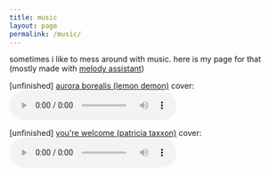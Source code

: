 ```yaml
---
title: music
layout: page
permalink: /music/
---
```

sometimes i like to mess around with music. here is my page for that
(mostly made with <a href="https://www.myriad-online.com/en/products/melody.htm" target="_blank">melody assistant</a>)



\[unfinished\] <a href="https://www.youtube.com/watch?v=DmF-t3zfEXo" target="_blank">aurora borealis (lemon demon)</a> cover:
<audio controls src="/assets/unfinished_aurora_borealis_cover.mp3"><a href="/assets/unfinished_aurora_borealis_cover.mp3">download audio</a></audio>

\[unfinished\] <a href="https://patriciataxxon.bandcamp.com/album/sapphire-apts" target="_blank">you're welcome (patricia taxxon)</a> cover:
<audio controls src="/assets/unfinished_youre_welcome_cover.mp3"><a href="/assets/unfinished_aurora_borealis_cover.mp3">download audio</a></audio>
